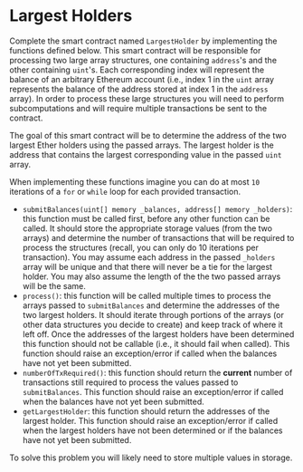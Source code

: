 # Largest Holders

Complete the smart contract named `LargestHolder` by implementing the functions defined below. This smart contract will be responsible for processing two large array structures, one containing `address`'s and the other containing `uint`'s. Each corresponding index will represent the balance of an arbitrary Ethereum account (i.e., index 1 in the `uint` array represents the balance of the address stored at index 1 in the `address` array). In order to process these large structures you will need to perform subcomputations and will require multiple transactions be sent to the contract.

The goal of this smart contract will be to determine the address of the two largest Ether holders using the passed arrays. The largest holder is the address that contains the largest corresponding value in the passed `uint` array.

When implementing these functions imagine you can do at most `10` iterations of a `for` or `while` loop for each provided transaction.

- `submitBalances(uint[] memory _balances, address[] memory _holders)`: this function must be called first, before any other function can be called. It should store the appropriate storage values (from the two arrays) and determine the number of transactions that will be required to process the structures (recall, you can only do 10 iterations per transaction). You may assume each address in the passed `_holders` array will be unique and that there will never be a tie for the largest holder. You may also assume the length of the the two passed arrays will be the same.
- `process()`: this function will be called multiple times to process the arrays passed to `submitBalances` and determine the addresses of the two largest holders. It should iterate through portions of the arrays (or other data structures you decide to create) and keep track of where it left off. Once the addresses of the largest holders have been determined this function should not be callable (i.e., it should fail when called). This function should raise an exception/error if called when the balances have not yet been submitted.
- `numberOfTxRequired()`: this function should return the **current** number of transactions still required to process the values passed to `submitBalances`. This function should raise an exception/error if called when the balances have not yet been submitted.
- `getLargestHolder`: this function should return the addresses of the largest holder. This function should raise an exception/error if called when the largest holders have not been determined or if the balances have not yet been submitted.

To solve this problem you will likely need to store multiple values in storage.
